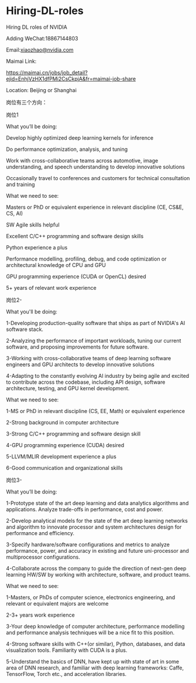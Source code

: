 # Hiring-DL-roles
Hiring DL roles of NVIDIA

Adding WeChat:18867144803

Email:xiaozhao@nvidia.com

Maimai Link:

https://maimai.cn/jobs/job_detail?ejid=EnhjVzHX1dfPMi2CsCkpjA&fr=maimai-job-share

Location: Beijing or Shanghai

岗位有三个方向：

岗位1

What you’ll be doing:

Develop highly optimized deep learning kernels for inference

Do performance optimization, analysis, and tuning

Work with cross-collaborative teams across automotive, image understanding, and speech understanding to develop innovative solutions

Occasionally travel to conferences and customers for technical consultation and training


What we need to see: 

Masters or PhD or equivalent experience in relevant discipline (CE, CS&E, CS, AI)

SW Agile skills helpful

Excellent C/C++ programming and software design skills

Python experience a plus

Performance modelling, profiling, debug, and code optimization or architectural knowledge of CPU and GPU

GPU programming experience (CUDA or OpenCL) desired

5+ years of relevant work experience


岗位2-

What you'll be doing:

1-Developing production-quality software that ships as part of NVIDIA's AI software stack.

2-Analyzing the performance of important workloads, tuning our current software, and proposing improvements for future software.

3-Working with cross-collaborative teams of deep learning software engineers and GPU architects to develop innovative solutions 

4-Adapting to the constantly evolving AI industry by being agile and excited to contribute across the codebase, including API design, software architecture, testing, and GPU kernel development.


What we need to see:

1-MS or PhD in relevant discipline (CS, EE, Math) or equivalent experience

2-Strong background in computer architecture

3-Strong C/C++ programming and software design skill

4-GPU programming experience (CUDA) desired

5-LLVM/MLIR development experience a plus

6-Good communication and organizational skills


岗位3-

What you’ll be doing:

1-Prototype state of the art deep learning and data analytics algorithms and applications. Analyze trade-offs in performance, cost and power.

2-Develop analytical models for the state of the art deep learning networks and algorithm to innovate processor and system architectures design for performance and efficiency.

3-Specify hardware/software configurations and metrics to analyze performance, power, and accuracy in existing and future uni-processor and multiprocessor configurations.

4-Collaborate across the company to guide the direction of next-gen deep learning HW/SW by working with architecture, software, and product teams.


What we need to see:

1-Masters, or PhDs of computer science, electronics engineering, and relevant or equivalent majors are welcome

2-3+ years work experience

3-Your deep knowledge of computer architecture, performance modelling and performance analysis techniques will be a nice fit to this position.

4-Strong software skills with C++(or similar), Python, databases, and data visualization tools. Familiarity with CUDA is a plus.

5-Understand the basics of DNN, have kept up with state of art in some area of DNN research, and familiar with deep learning frameworks: Caffe, TensorFlow, Torch etc., and acceleration libraries.

